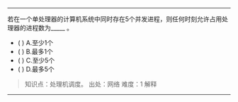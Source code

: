 ---
若在一个单处理器的计算机系统中同时存在5个并发进程，则任何时刻允许占用处理器的进程数为_____ 。
- ( ) A.至少1个 
- ( ) B.最多1个 
- ( ) C.至少5个 
- ( ) D.最多5个

> 知识点：处理机调度。
> 出处：网络
> 难度：1
> 解释

---